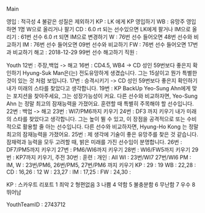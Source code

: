 Main

영입	: 적극성 4 불같은 성질은 제외하기
KP	: LK 에게 KP 영입하기
WB	: 유망주 영입하면 1명 W으로 올리거나 팔기
CD	: 6.0 rt 되는 선수있으면 LK에게 팔거나 IM으로 올리기
	: 61번 선수 6.0 rt 되면 IM으로 변경하기
W	: 76번 선수 들어오면 48번 선수와 비교하기
IM      : 76번 선수 들어오면 09번 선수와 비교하기
FW	: 76번 선수 들어오면 17번과 비교하기
해고  : 2018-12-29 99번 선수 해고하기 
직원  : 

Youth
12번 : 주장,백업 -> 해고
16번 : CD4.5, WB4 -> CD 성인 59번보다 좋은지 확인하기
   Hyung-Suk Man은(는) 전도유망하게 생겼습니다. 
   그는 15살이고 뭔가 특별한 것이 있는 것 처럼 보입니다.
17번 : 승격시키기 -> CD 성인 59번보다 좋은지 확인하기
   내가 미래의 스타를 찾았다고 생각합니다. 
19번 : KP BackUp
   Yeo-Sung Ahn에게 맞는 포지션을 찾아주세요, 그는 성장가능성이 커요.
   다른 선수와 비교하자면, Yeo-Sung Ahn 는 정말 최고의 잠재능력을 가졌어요.
   훈련할 때 특별히 주목해야 할 선수입니다.
22번 : 백업 -> 해고
23번 : WI7/PM6까지 키우기
24번 : DF3 까지 키우기
   내가 미래의 스타를 찾았다고 생각합니다.
   그는 높이 뛸 수 있고, 이 장점을 공격적으로 또는 수비적으로 활용할 줄 아는 선수입니다.
   다른 선수와 비교하자면, Hyung-Ho Kong 는 정말 최고의 잠재능력을 가졌어요.
25번 : 
   제 생각에 기술이 좋은 유망주를 찾은 것 같습니다.
   잠재력과 능력을 모두 고려할 때, 밝은 미래를 가진 선수임이 분명합니다.
26번 : DF7/PM5까지 키우기
27번 : PM6/WI6까지 키우기
28번 : WI6/FW5까지 키우기
29번 : KP7까지 키우기, 주전
30번 : 
훈련 :
   개인   : All
   WI                : 23번/WI7 27번/WI6
   PM     : IM, W    : 23번/PM6, 26번/PM5, 27번/PM6 까지 키우기
   KP     : 29       : 19
   WB     : 22,28    : 
   CD     : 16,26    : 12
   W      : 23,27    : 
   IM     : 17,25    : 
   FW     : 24,30    : 

KP : 스카우트 리포트
1 최악
2 형편없음
3 나쁨
4 약함
5 불충분함
6 무난함
7 우수
8 뛰어남

YouthTeamID : 2743712
